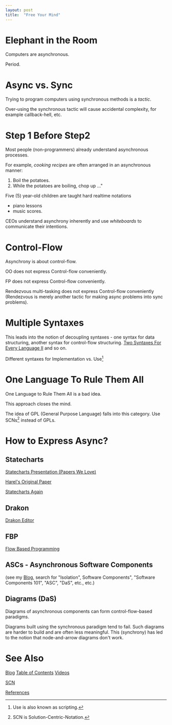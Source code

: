 ```yaml
---
layout: post
title:  "Free Your Mind"
---
```


# Elephant in the Room

Computers are asynchronous.

Period.

# Async vs. Sync

Trying to program computers using synchronous methods is a *tactic*.

Over-using the synchronous tactic will cause accidental complexity, for example callback-hell, etc.

# Step 1 Before Step2

Most people (non-programmers) already understand asynchronous processes.

For example, *cooking recipes* are often arranged in an asynchronous manner:

1. Boil the potatoes. 
2. While the potatoes are boiling, chop up ..."

Five (5) year-old children are taught hard realtime notations

- piano lessons
- music scores.

CEOs understand asynchrony inherently and use *whiteboards* to communicate their intentions.

# Control-Flow

Asynchrony is about control-flow.

OO does not express Control-flow conveniently.

FP does not express Control-flow conveniently.

Rendezvous multi-tasking does not express Control-flow conveniently (Rendezvous is merely another tactic for making async problems into sync problems).

# Multiple Syntaxes

This leads into the notion of decoupling syntaxes - one syntax for data structuring, another syntax for control-flow structuring. [Two Syntaxes For Every Language II](https://guitarvydas.github.io/2021/10/02/Two-Syntaxes-For-Every-Language-II.html) and so on.

Different syntaxes for Implementation vs. Use[^1]

[^1]: Use is also known as scripting.

# One Language To Rule Them All

One Language to Rule Them All is a bad idea.

This approach closes the mind.

The idea of GPL (General Purpose Language) falls into this category.  Use SCNs[^2] instead of GPLs.

[^2]: SCN is Solution-Centric-Notation.

# How to Express Async?

## Statecharts

[Statecharts Presentation  (Papers We Love)](https://guitarvydas.github.io/2020/12/09/StateCharts.html)

[Harel's Original Paper](https://www.inf.ed.ac.uk/teaching/courses/seoc/2005_2006/resources/statecharts.pdf)

[Statecharts Again](https://guitarvydas.github.io/2021/02/25/statecharts-(again).html)

## Drakon

[Drakon Editor](http://drakon-editor.sourceforge.net)

## FBP

[Flow Based Programming](https://jpaulm.github.io/fbp/)

## ASCs - Asynchronous Software Components

(see my [Blog](https://guitarvydas.github.io/2021/09/21/Table-of-Contents-Sept-17-2021.html), search for "Isolation", Software Components", "Software Components 101", "ASC", "DaS", etc., etc.)

## Diagrams (DaS)

Diagrams of asynchronous components can form control-flow-based paradigms.

Diagrams built using the synchronous paradigm tend to fail.  Such diagrams are harder to build and are often less meaningful.  This (synchrony) has led to the notion that node-and-arrow diagrams don't work.

# See Also

[Blog](https://guitarvydas.github.io)
[Table of Contents](https://guitarvydas.github.io/2021/09/21/Table-of-Contents-Sept-17-2021.html)
[Videos](https://www.youtube.com/channel/UC2bdO9l84VWGlRdeNy5)

[SCN](https://guitarvydas.github.io/2021/04/10/SCN.html)

[References](https://guitarvydas.github.io/2021/01/14/References.html)

<script src="https://utteranc.es/client.js" 
        repo="guitarvydas/guitarvydas.github.io" 
        issue-term="pathname" 
        theme="github-light" 
        crossorigin="anonymous" 
        async> 
</script> 
